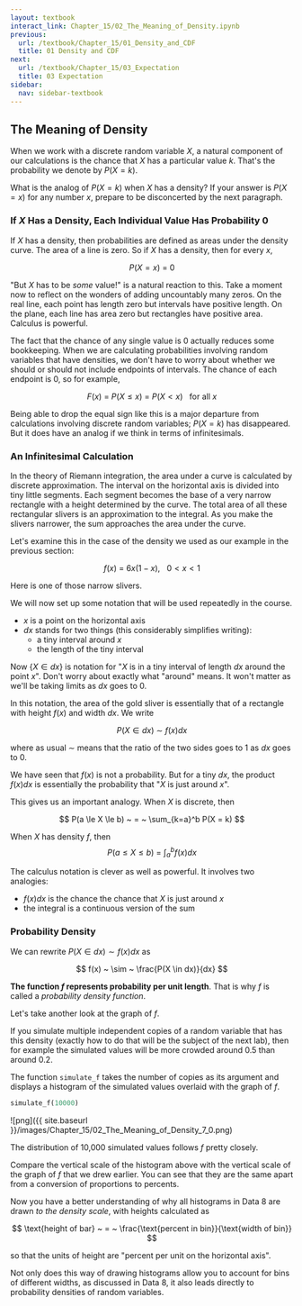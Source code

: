 ```yaml
---
layout: textbook
interact_link: Chapter_15/02_The_Meaning_of_Density.ipynb
previous:
  url: /textbook/Chapter_15/01_Density_and_CDF
  title: 01 Density and CDF
next:
  url: /textbook/Chapter_15/03_Expectation
  title: 03 Expectation
sidebar:
  nav: sidebar-textbook
---
```


## The Meaning of Density ##

When we work with a discrete random variable $X$, a natural component of our calculations is the chance that $X$ has a particular value $k$. That's the probability we denote by $P(X = k)$.

What is the analog of $P(X = k)$ when $X$ has a density? If your answer is $P(X = x)$ for any number $x$, prepare to be disconcerted by the next paragraph.

### If $X$ Has a Density, Each Individual Value Has Probability 0 ###
If $X$ has a density, then probabilities are defined as areas under the density curve. The area of a line is zero. So if $X$ has a density, then for every $x$,

$$
P(X = x) ~ = ~ 0 
$$

"But $X$ has to be *some* value!" is a natural reaction to this. Take a moment now to reflect on the wonders of adding uncountably many zeros. On the real line, each point has length zero but intervals have positive length. On the plane, each line has area zero but rectangles have positive area. Calculus is powerful.

The fact that the chance of any single value is 0 actually reduces some bookkeeping. When we are calculating probabilities involving random variables that have densities, we don't have to worry about whether we should or should not include endpoints of intervals. The chance of each endpoint is 0, so for example,

$$
F(x) ~ = ~ P(X \le x) ~ = ~ P(X < x) ~~~ \text{for all } x
$$

Being able to drop the equal sign like this is a major departure from calculations involving discrete random variables; $P(X = k)$ has disappeared. But it does have an analog if we think in terms of infinitesimals.

### An Infinitesimal Calculation ###
In the theory of Riemann integration, the area under a curve is calculated by discrete approximation. The interval on the horizontal axis is divided into tiny little segments. Each segment becomes the base of a very narrow rectangle with a height determined by the curve. The total area of all these rectangular slivers is an approximation to the integral. As you make the slivers narrower, the sum approaches the area under the curve.

Let's examine this in the case of the density we used as our example in the previous section:

$$
f(x) ~ = ~ 6x(1-x), ~~~ 0 < x < 1
$$

Here is one of those narrow slivers.

We will now set up some notation that will be used repeatedly in the course.

- $x$ is a point on the horizontal axis
- $dx$ stands for two things (this considerably simplifies writing):
    - a tiny interval around $x$
    - the length of the tiny interval

Now $\{X \in dx \}$ is notation for "$X$ is in a tiny interval of length $dx$ around the point $x$". Don't worry about exactly what "around" means. It won't matter as we'll be taking limits as $dx$ goes to 0.

In this notation, the area of the gold sliver is essentially that of a rectangle with height $f(x)$ and width $dx$. We write

$$
P(X \in dx) ~ \sim ~ f(x)dx
$$

where as usual $\sim$ means that the ratio of the two sides goes to 1 as $dx$ goes to 0.

We have seen that $f(x)$ is not a probability. But for a tiny $dx$, the product $f(x)dx$ is essentially the probability that "$X$ is just around $x$".

This gives us an important analogy. When $X$ is discrete, then

$$
P(a \le X \le b) ~ = ~ \sum_{k=a}^b P(X = k)
$$

When $X$ has density $f$, then
$$
P(a \le X \le b) ~ = ~ \int_a^b f(x)dx
$$

The calculus notation is clever as well as powerful. It involves two analogies:

- $f(x)dx$ is the chance the chance that $X$ is just around $x$
- the integral is a continuous version of the sum

### Probability Density ###
We can rewrite $P(X \in dx) \sim f(x)dx$ as

$$
f(x) ~ \sim ~ \frac{P(X \in dx)}{dx}
$$

**The function $f$ represents probability per unit length**. That is why $f$ is called a *probability density function*.

Let's take another look at the graph of $f$.

If you simulate multiple independent copies of a random variable that has this density (exactly how to do that will be the subject of the next lab), then for example the simulated values will be more crowded around 0.5 than around 0.2.

The function `simulate_f` takes the number of copies as its argument and displays a histogram of the simulated values overlaid with the graph of $f$.


<div class="input_area" markdown="1">

```python
simulate_f(10000)
```

</div>


![png]({{ site.baseurl }}/images/Chapter_15/02_The_Meaning_of_Density_7_0.png)


The distribution of 10,000 simulated values follows $f$ pretty closely. 

Compare the vertical scale of the histogram above with the vertical scale of the graph of $f$ that we drew earlier. You can see that they are the same apart from a conversion of proportions to percents.

Now you have a better understanding of why all histograms in Data 8 are drawn *to the density scale*, with heights calculated as

$$
\text{height of bar} ~ = ~ \frac{\text{percent in bin}}{\text{width of bin}}
$$

so that the units of height are "percent per unit on the horizontal axis".

Not only does this way of drawing histograms allow you to account for bins of different widths, as discussed in Data 8, it also leads directly to probability densities of random variables.
